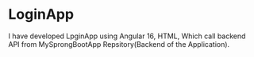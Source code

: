 # LoginApp
I have developed LpginApp using Angular 16, HTML, Which call backend API from MySprongBootApp Repsitory(Backend of the Application).
